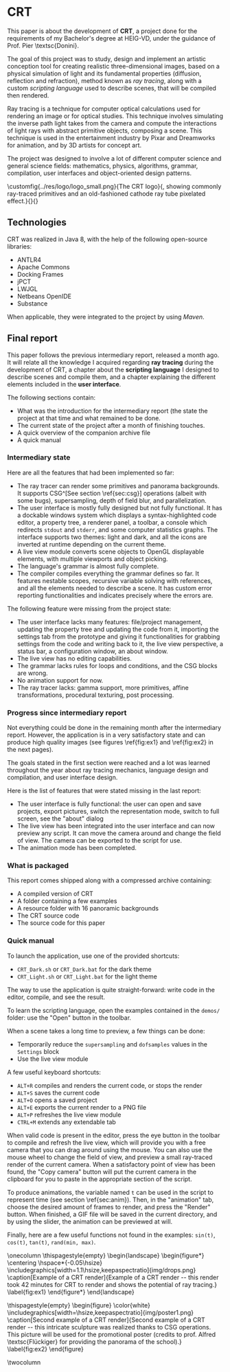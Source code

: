 # CRT

This paper is about the development of **CRT**, a project done for the requirements of my Bachelor's degree at HEIG-VD, under the guidance of Prof. Pier \textsc{Donini}.

The goal of this project was to study, design and implement an artistic conception tool for creating realistic three-dimensional images, based on a physical simulation of light and its fundamental properties (diffusion, reflection and refraction), method known as *ray tracing*, along with a custom *scripting language* used to describe scenes, that will be compiled then rendered.

Ray tracing is a technique for computer optical calculations used for rendering an image or for optical studies. This technique involves simulating the inverse path light takes from the camera and compute the interactions of light rays with abstract primitive objects, composing a scene. This technique is used in the entertainment industry by Pixar and Dreamworks for animation, and by 3D artists for concept art.

The project was designed to involve a lot of different computer science and general science fields: mathematics, physics, algorithms, grammar, compilation, user interfaces and object-oriented design patterns.

\customfig{../res/logo/logo_small.png}{The CRT logo}{, showing commonly ray-traced primitives and an old-fashioned cathode ray tube pixelated effect.}{}{}

## Technologies

CRT was realized in Java 8, with the help of the following open-source libraries:

- ANTLR4
- Apache Commons
- Docking Frames
- jPCT
- LWJGL
- Netbeans OpenIDE
- Substance

When applicable, they were integrated to the project by using *Maven*.

## Final report

This paper follows the previous intermediary report, released a month ago. It will relate all the knowledge I acquired regarding **ray tracing** during the development of CRT, a chapter about the **scripting language** I designed to describe scenes and compile them, and a chapter explaining the different elements included in the **user interface**.

The following sections contain:

- What was the introduction for the intermediary report (the state the project at that time and what remained to be done. 
- The current state of the project after a month of finishing touches.
- A quick overview of the companion archive file
- A quick manual

### Intermediary state

Here are all the features that had been implemented so far:

- The ray tracer can render some primitives and panorama backgrounds. It supports CSG^[See section \ref{sec:csg}] operations (albeit with some bugs), supersampling, depth of field blur, and parallelization.
- The user interface is mostly fully designed but not fully functional. It has a dockable windows system which displays a syntax-highlighted code editor, a property tree, a renderer panel, a toolbar, a console which redirects `stdout` and `stderr`, and some computer statistics graphs. The interface supports two themes: light and dark, and all the icons are inverted at runtime depending on the current theme.
- A live view module converts scene objects to OpenGL displayable elements, with multiple viewports and object picking.
- The language's grammar is almost fully complete.
- The compiler compiles everything the grammar defines so far. It features nestable scopes, recursive variable solving with references, and all the elements needed to describe a scene. It has custom error reporting functionalities and indicates precisely where the errors are.

The following feature were missing from the project state:

- The user interface lacks many features: file/project management, updating the property tree and updating the code from it, importing the settings tab from the prototype and giving it functionalities for grabbing settings from the code and writing back to it, the live view perspective, a status bar, a configuration window, an about window.
- The live view has no editing capabilities.
- The grammar lacks rules for loops and conditions, and the CSG blocks are wrong.
- No animation support for now.
- The ray tracer lacks: gamma support, more primitives, affine transformations, procedural texturing, post processing.

### Progress since intermediary report

Not everything could be done in the remaining month after the intermediary report. However, the application is in a very satisfactory state and can produce high quality images (see figures \ref{fig:ex1} and \ref{fig:ex2} in the next pages).

The goals stated in the first section were reached and a lot was learned throughout the year about ray tracing mechanics, language design and compilation, and user interface design.

Here is the list of features that were stated missing in the last report:

- The user interface is fully functional: the user can open and save projects, export pictures, switch the representation mode, switch to full screen, see the "about" dialog
- The live view has been integrated into the user interface and can now preview any script. It can move the camera around and change the field of view. The camera can be exported to the script for use.
- The animation mode has been completed.

### What is packaged

This report comes shipped along with a compressed archive containing:

- A compiled version of CRT
- A folder containing a few examples
- A resource folder with 16 panoramic backgrounds
- The CRT source code
- The source code for this paper

### Quick manual

To launch the application, use one of the provided shortcuts:

- `CRT_Dark.sh` or `CRT_Dark.bat` for the dark theme
- `CRT_Light.sh` or `CRT_Light.bat` for the light theme

The way to use the application is quite straight-forward: write code in the editor, compile, and see the result.

To learn the scripting language, open the examples contained in the `demos/` folder: use the "Open" button in the toolbar.

When a scene takes a long time to preview, a few things can be done:

- Temporarily reduce the `supersampling` and `dofsamples` values in the `Settings` block
- Use the live view module

A few useful keyboard shortcuts: 

- `ALT+R` compiles and renders the current code, or stops the render
- `ALT+S` saves the current code
- `ALT+O` opens a saved project
- `ALT+E` exports the current render to a PNG file
- `ALT+P` refreshes the live view module
- `CTRL+M` extends any extendable tab

When valid code is present in the editor, press the eye button in the toolbar to compile and refresh the live view, which will provide you with a free camera that you can drag around using the mouse. You can also use the mouse wheel to change the field of view, and preview a small ray-traced render of the current camera. When a satisfactory point of view has been found, the "Copy camera" button will put the current camera in the clipboard for you to paste in the appropriate section of the script.

To produce animations, the variable named `t` can be used in the script to represent time (see section \ref{sec:anim}). Then, in the "animation" tab, choose the desired amount of frames to render, and press the "Render" button. When finished, a GIF file will be saved in the current directory, and by using the slider, the animation can be previewed at will.

Finally, here are a few useful functions not found in the examples: `sin(t)`, `cos(t)`, `tan(t)`, `rand(min, max)`.

\onecolumn
\thispagestyle{empty}
\begin{landscape}
\begin{figure*}
  \centering
  \hspace*{-0.05\hsize}
  \includegraphics[width=1.1\hsize,keepaspectratio]{img/drops.png}
  \caption[Example of a CRT render]{Example of a CRT render -- this render took 42 minutes for CRT to render and shows the potential of ray tracing.}
  \label{fig:ex1}
\end{figure*}
\end{landscape}

\thispagestyle{empty}
\begin{figure}
  \color{white}
  \includegraphics[width=\hsize,keepaspectratio]{img/poster1.png}
  \caption[Second example of a CRT render]{Second example of a CRT render -- this intricate sculpture was realized thanks to CSG operations. This picture will be used for the promotional poster (credits to prof. Alfred \textsc{Flückiger} for providing the panorama of the school).}
  \label{fig:ex2}
\end{figure}

\twocolumn
